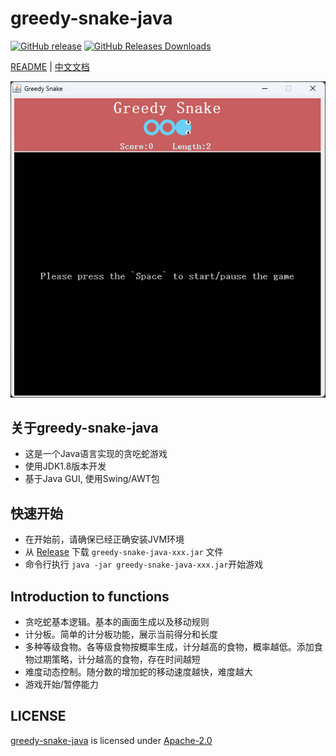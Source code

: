 # greedy-snake-java
[![GitHub release](https://img.shields.io/github/v/tag/DongyangHu/greedy-snake-java.svg?label=release)](https://github.com/DongyangHu/greedy-snake-java/releases)
[![GitHub Releases Downloads](https://img.shields.io/github/downloads/DongyangHu/greedy-snake-java/total.svg?logo=github)](https://somsubhra.github.io/github-release-stats/?username=DongyangHu&repository=greedy-snake-java)

[README](README.md) | [中文文档](README_zh.md)

![logo](logo/logo.jpg)

## 关于greedy-snake-java
- 这是一个Java语言实现的贪吃蛇游戏
- 使用JDK1.8版本开发
- 基于Java GUI, 使用Swing/AWT包

## 快速开始
- 在开始前，请确保已经正确安装JVM环境
- 从 [Release](https://github.com/DongyangHu/greedy-snake-java/releases) 下载 `greedy-snake-java-xxx.jar` 文件
- 命令行执行 `java -jar greedy-snake-java-xxx.jar`开始游戏

## Introduction to functions
- 贪吃蛇基本逻辑。基本的画面生成以及移动规则
- 计分板。简单的计分板功能，展示当前得分和长度
- 多种等级食物。各等级食物按概率生成，计分越高的食物，概率越低。添加食物过期策略，计分越高的食物，存在时间越短
- 难度动态控制。随分数的增加蛇的移动速度越快，难度越大
- 游戏开始/暂停能力

## LICENSE
[greedy-snake-java](https://github.com/DongyangHu/greedy-snake-java) is licensed under [Apache-2.0](LICENSE)






